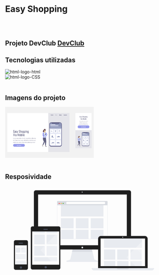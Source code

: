 <h1>Easy Shopping</h1>

<br>
<br>

<h2>Projeto DevClub <a href="https://plataforma.devclub.com.br/">DevClub</a></h2>

<h2>Tecnologias utilizadas</h2>
<img src= "https://img.shields.io/badge/HTML-239120?style=for-the-badge&logo=html5&logoColor=white" alt= "html-logo-html">
<br>
<img src= "https://img.shields.io/badge/CSS-239120?&style=for-the-badge&logo=css3&logoColor=white" alt= "html-logo-CSS">

<br>
<br>

<h2>Imagens do projeto</h2>

<img src="./Screenshot_1.png" alt="imagensreal">
<br>
<br>

<h2>Resposividade</h2>
<img src="./responsivo.gif" alt="responsivo">
